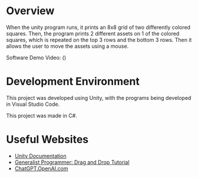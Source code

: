 # Overview

When the unity program runs, it prints an 8x8 grid of two differently colored squares.
Then, the program prints 2 different assets on 1 of the colored squares, which is repeated on the top
3 rows and the bottom 3 rows.
Then it allows the user to move the assets using a mouse.

Software Demo Video: ()

# Development Environment

This project was developed using Unity, with the programs being developed in Visual Studio Code.

This project was made in C#.

# Useful Websites

* [Unity Documentation]([https://www.w3schools.com/cs/index.php](https://docs.unity3d.com/ScriptReference/Debug.Log.html)https://docs.unity3d.com/ScriptReference/Debug.Log.html)
* [Generalist Programmer: Drag and Drop Tutorial]([https://stackoverflow.com/](https://generalistprogrammer.com/game-design-development/unity-drag-and-drop-tutorial/)https://generalistprogrammer.com/game-design-development/unity-drag-and-drop-tutorial/)
* [ChatGPT.OpenAI.com]([https://chat.openai.com])
